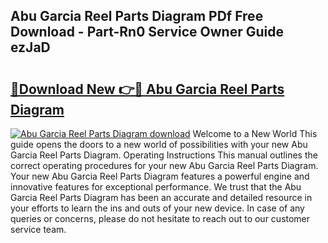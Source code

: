 ## Abu Garcia Reel Parts Diagram PDf Free Download - Part-Rn0 Service Owner Guide ezJaD

# <h2><a href="http://dfn6pe.blite.top/?on=Abu+Garcia+Reel+Parts+Diagram">🔗Download New 👉🔴 Abu Garcia Reel Parts Diagram</a></h2>

[![Abu Garcia Reel Parts Diagram download](https://i.imgur.com/lujVjoI.png)](http://dfn6pe.blite.top/?on=Abu+Garcia+Reel+Parts+Diagram)
Welcome to a New World This guide opens the doors to a new world of possibilities with your new Abu Garcia Reel Parts Diagram. Operating Instructions This manual outlines the correct operating procedures for your new Abu Garcia Reel Parts Diagram. Your new Abu Garcia Reel Parts Diagram features a powerful engine and innovative features for exceptional performance. We trust that the Abu Garcia Reel Parts Diagram has been an accurate and detailed resource in your efforts to learn the ins and outs of your new device. In case of any queries or concerns, please do not hesitate to reach out to our customer service team.
